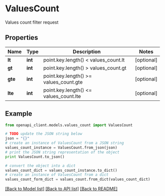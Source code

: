# ValuesCount

Values count filter request

## Properties
Name | Type | Description | Notes
------------ | ------------- | ------------- | -------------
**lt** | **int** | point.key.length() &lt; values_count.lt | [optional] 
**gt** | **int** | point.key.length() &gt; values_count.gt | [optional] 
**gte** | **int** | point.key.length() &gt;&#x3D; values_count.gte | [optional] 
**lte** | **int** | point.key.length() &lt;&#x3D; values_count.lte | [optional] 

## Example

```python
from openapi_client.models.values_count import ValuesCount

# TODO update the JSON string below
json = "{}"
# create an instance of ValuesCount from a JSON string
values_count_instance = ValuesCount.from_json(json)
# print the JSON string representation of the object
print ValuesCount.to_json()

# convert the object into a dict
values_count_dict = values_count_instance.to_dict()
# create an instance of ValuesCount from a dict
values_count_form_dict = values_count.from_dict(values_count_dict)
```
[[Back to Model list]](../README.md#documentation-for-models) [[Back to API list]](../README.md#documentation-for-api-endpoints) [[Back to README]](../README.md)


